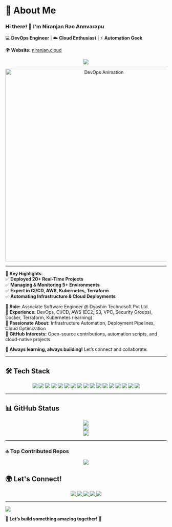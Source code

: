 # 🚀 **About Me**  
### Hi there! 👋 I'm **Niranjan Rao Annvarapu**  
💻 **DevOps Engineer** | ☁️ **Cloud Enthusiast** | ⚡ **Automation Geek**  

🌍 **Website:** [niranjan.cloud](https://niranjan.cloud)  

<p align="center">
  <img src="https://readme-typing-svg.herokuapp.com?font=Fira+Code&size=22&duration=2500&pause=2000&color=007ACC&center=true&vCenter=true&multiline=true&width=700&height=70&lines=Hey,+This+is+Niranjan+🚀;DevOps+Engineer+%7C+Cloud+Enthusiast+%7C+Automation+Geek;Building+Scalable+Infrastructure+%26+CI%2FCD+Pipelines" />
</p>

<div align="center">  
  <img src="https://camo.githubusercontent.com/d1e9733ec79822bcadf8b9a1035840ee511e2f022fe9f652cc163db23dc171d3/68747470733a2f2f6d656469612e67697068792e636f6d2f6d656469612f53576f536b4e36447854737a71494b4571762f67697068792e676966" width="600" alt="DevOps Animation" />  
</div>  

---

🚀 **Key Highlights**:  
✅ **Deployed 20+ Real-Time Projects**  
✅ **Managing & Monitoring 5+ Environments**  
✅ **Expert in CI/CD, AWS, Kubernetes, Terraform**  
✅ **Automating Infrastructure & Cloud Deployments**  

🔹 **Role:** Associate Software Engineer @ Dyashin Technosoft Pvt Ltd  
🔹 **Experience:** DevOps, CI/CD, AWS (EC2, S3, VPC, Security Groups), Docker, Terraform, Kubernetes (learning)  
🔹 **Passionate About:** Infrastructure Automation, Deployment Pipelines, Cloud Optimization  
🔹 **GitHub Interests:** Open-source contributions, automation scripts, and cloud-native projects  

🚀 **Always learning, always building!** Let’s connect and collaborate.  

---

## 🛠️ **Tech Stack**  

<p align="center">
  <img src="https://img.shields.io/badge/AWS-%23FF9900.svg?style=for-the-badge&logo=amazon-aws&logoColor=white" />
  <img src="https://img.shields.io/badge/Docker-%230db7ed.svg?style=for-the-badge&logo=docker&logoColor=white" />
  <img src="https://img.shields.io/badge/Kubernetes-%23326ce5.svg?style=for-the-badge&logo=kubernetes&logoColor=white" />
  <img src="https://img.shields.io/badge/Terraform-%235835CC.svg?style=for-the-badge&logo=terraform&logoColor=white" />
  <img src="https://img.shields.io/badge/CI/CD-%23121011.svg?style=for-the-badge&logo=githubactions&logoColor=white" />
  <img src="https://img.shields.io/badge/Jenkins-%232C5263.svg?style=for-the-badge&logo=jenkins&logoColor=white" />
  <img src="https://img.shields.io/badge/Linux-FCC624?style=for-the-badge&logo=linux&logoColor=black" />
  <img src="https://img.shields.io/badge/Python-3670A0?style=for-the-badge&logo=python&logoColor=ffdd54" />
  <img src="https://img.shields.io/badge/Git-%23F05033.svg?style=for-the-badge&logo=git&logoColor=white" />
  <img src="https://img.shields.io/badge/GitHub-%23121011.svg?style=for-the-badge&logo=github&logoColor=white" />
  <img src="https://img.shields.io/badge/GitLab-%23181717.svg?style=for-the-badge&logo=gitlab&logoColor=white" />
  <img src="https://img.shields.io/badge/Prometheus-E6522C?style=for-the-badge&logo=Prometheus&logoColor=white" />
  <img src="https://img.shields.io/badge/Grafana-%23F46800.svg?style=for-the-badge&logo=grafana&logoColor=white" />
  <img src="https://img.shields.io/badge/PostgreSQL-%23316192.svg?style=for-the-badge&logo=postgresql&logoColor=white" />
  <img src="https://img.shields.io/badge/Ansible-%23EE0000.svg?style=for-the-badge&logo=ansible&logoColor=white" />
  <img src="https://img.shields.io/badge/Maven-C71A36?style=for-the-badge&logo=apache-maven&logoColor=white" />
  <img src="https://img.shields.io/badge/Nginx-%23009639.svg?style=for-the-badge&logo=nginx&logoColor=white" />
</p>

---

## 📊 **GitHub Status**  

<p align="center">
  <img src="https://github-readme-stats.vercel.app/api?username=niranjan-46&theme=tokyonight&hide_border=false&include_all_commits=true&count_private=true" />
  <br>
  <img src="https://github-readme-streak-stats.herokuapp.com/?user=niranjan-46&theme=tokyonight&hide_border=false" />
  <br>
  <img src="https://github-readme-stats.vercel.app/api/top-langs/?username=niranjan-46&theme=tokyonight&hide_border=false&include_all_commits=true&count_private=true&layout=compact" />
</p>

---

### 🔝 **Top Contributed Repos**  
<p align="center">
  <img src="https://github-contributor-stats.vercel.app/api?username=niranjan-46&limit=5&theme=tokyonight&combine_all_yearly_contributions=true" />
</p>


## 🌍 **Let's Connect!**  
<p align="center">
  <a href="https://niranjan.cloud" target="_blank">
    <img src="https://img.shields.io/badge/Website-%23000000.svg?style=for-the-badge&logo=firefox&logoColor=white" />
  </a>
  <a href="http://www.linkedin.com/in/niranjan-rao-annavarapu" target="_blank">
    <img src="https://img.shields.io/badge/LinkedIn-%230077B5.svg?style=for-the-badge&logo=linkedin&logoColor=white" />
  </a>
  <a href="https://x.com/niranjanan28651" target="_blank">
    <img src="https://img.shields.io/badge/X-%231DA1F2.svg?style=for-the-badge&logo=twitter&logoColor=white" />
  </a>
  <a href="mailto:niranjancloud9@gmail.com">
    <img src="https://img.shields.io/badge/Email-%23D14836.svg?style=for-the-badge&logo=gmail&logoColor=white" />
  </a>
  <a href="https://hub.docker.com/u/niranjan46">
    <img src="https://img.shields.io/badge/Docker_Hub-2496ED?style=for-the-badge&logo=docker&logoColor=white" />
  </a>
</p>

---

[![](https://visitcount.itsvg.in/api?id=niranjan-46&icon=0&color=0)](https://visitcount.itsvg.in)

🚀 **Let’s build something amazing together!** 🎯  
